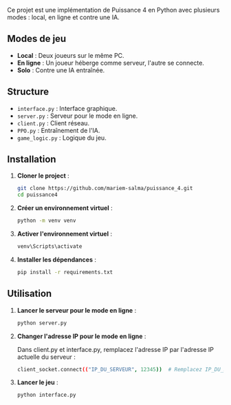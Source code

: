 
Ce projet est une implémentation de Puissance 4 en Python avec plusieurs modes : local, en ligne et contre une IA.

## Modes de jeu

- **Local** : Deux joueurs sur le même PC.
- **En ligne** : Un joueur héberge comme serveur, l'autre se connecte.
- **Solo** : Contre une IA entraînée.

## Structure

- `interface.py` : Interface graphique.
- `server.py` : Serveur pour le mode en ligne.
- `client.py` : Client réseau.
- `PPO.py` : Entraînement de l'IA.
- `game_logic.py` : Logique du jeu.

## Installation

1. **Cloner le project** :
   ```bash
   git clone https://github.com/mariem-salma/puissance_4.git
   cd puissance4
   ```

2. **Créer un environnement virtuel** :
   ```bash
   python -m venv venv
   ```

3. **Activer l'environnement virtuel** :
     ```bash
     venv\Scripts\activate
     ```

4. **Installer les dépendances** :
   ```bash
   pip install -r requirements.txt
   ```


## Utilisation

1. **Lancer le serveur pour le mode en ligne** :
   ```bash
   python server.py
   ```
2. **Changer l'adresse IP pour le mode en ligne** :  

   Dans client.py et interface.py, remplacez l'adresse IP par l'adresse IP actuelle du serveur :

      ```bash
   client_socket.connect(("IP_DU_SERVEUR", 12345))  # Remplacez IP_DU_SERVEUR par l'adresse IP du serveur   
   ```

3. **Lancer le jeu** :
   ```bash
   python interface.py
   ```


